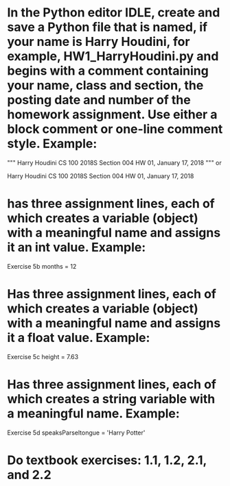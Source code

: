 # In the Python editor IDLE, create and save a Python file that is named, if your name is Harry Houdini, for example, HW1_HarryHoudini.py and begins with a comment containing your name, class and section, the posting date and number of the homework assignment. Use either a block comment or one-line comment style. Example:
"""
Harry Houdini
CS 100 2018S Section 004
HW 01, January 17, 2018
"""
or

Harry Houdini
CS 100 2018S Section 004
HW 01, January 17, 2018

# has three assignment lines, each of which creates a variable (object) with a meaningful name and assigns it an int value. Example:
Exercise 5b
months = 12

# Has three assignment lines, each of which creates a variable (object) with a meaningful name and assigns it a float value. Example:
Exercise 5c
height = 7.63
# Has three assignment lines, each of which creates a string variable with a meaningful name. Example:
Exercise 5d
speaksParseltongue = 'Harry Potter'
# Do textbook exercises: 1.1, 1.2, 2.1, and 2.2
